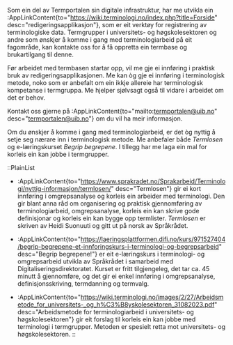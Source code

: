 Som ein del av Termportalen sin digitale infrastruktur, har me utvikla
ein :AppLinkContent{to="https://wiki.terminologi.no/index.php?title=Forside"
desc="redigeringsapplikasjon"}, som er eit verktøy for registrering av
terminologiske data. Termgrupper i universitets- og høgskolesektoren
og andre som ønskjer å komme i gang med terminologiarbeid på eit
fagområde, kan kontakte oss for å få oppretta ein termbase og
brukartilgang til denne.

Før arbeidet med termbasen startar opp, vil me gje ei innføring i
praktisk bruk av redigeringsapplikasjonen. Me kan òg gje ei innføring
i terminologisk metode, noko som er anbefalt om ein ikkje allereie har
terminologisk kompetanse i termgruppa. Me hjelper sjølvsagt også til
vidare i arbeidet om det er behov.

Kontakt oss gjerne på :AppLinkContent{to="mailto:termportalen@uib.no"
desc="termportalen@uib.no"} om du vil ha meir informasjon.

Om du ønskjer å komme i gang med terminologiarbeid, er det òg nyttig å
setje seg nærare inn i terminologisk metode. Me anbefaler både
*Termlosen* og e-læringskurset *Begrip begrepene*. I tillegg
har me laga ein mal for korleis ein kan jobbe i termgrupper.

::PlainList
- :AppLinkContent{to="https://www.sprakradet.no/Sprakarbeid/Terminologi/nyttig-informasjon/termlosen/"
desc="Termlosen"} gir ei kort innføring i omgrepsanalyse og korleis
ein arbeider med terminologi. Den gir blant anna råd om organisering
og praktisk gjennomføring av terminologiarbeid, omgrepsanalyse,
korleis ein kan skrive gode definisjonar og korleis ein kan bygge opp
termlister. *Termlosen* er skriven av Heidi Suonuuti og gitt ut på
norsk av Språkrådet.

- :AppLinkContent{to="https://laeringsplattformen.difi.no/kurs/971527404/begrip-begrepene-et-innforingskurs-i-terminologi-og-begrepsarbeid"
desc="Begrip begrepene!"} er eit e-læringskurs i terminologi- og
omgrepsarbeid utvikla av Språkrådet i samarbeid med
Digitaliseringsdirektoratet. Kurset er fritt tilgjengeleg, det tar ca.
45 minutt å gjennomføre, og det gir ei enkel innføring i
omgrepsanalyse, definisjonsskriving, termdanning og termvalg.

- :AppLinkContent{to="https://wiki.terminologi.no/images/2/27/Arbeidsmetode_for_universitets-_og_h%C3%B8yskolesektoren_31082023.pdf"
desc="Arbeidsmetode for terminologiarbeid i universitets- og høgskolesektoren"} gir eit forslag til korleis ein kan jobbe med
terminologi i termgrupper. Metoden er spesielt retta mot universitets-
og høgskolesektoren.
::
